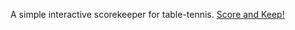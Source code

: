 A simple interactive scorekeeper for table-tennis. [Score and Keep!](https://gagneet7.github.io/Ping-Pong-Counter/)
